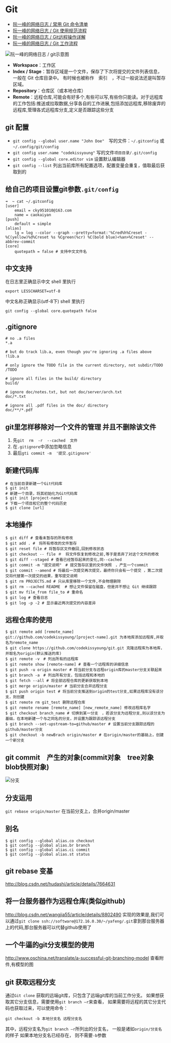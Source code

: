 # Git

- [阮一峰的网络日志 / 常用 Git 命令清单](http://www.ruanyifeng.com/blog/2015/12/git-cheat-sheet.html)
- [阮一峰的网络日志 / Git 使用规范流程](http://www.ruanyifeng.com/blog/2015/08/git-use-process.html)
- [阮一峰的网络日志 / Git远程操作详解](http://www.ruanyifeng.com/blog/2014/06/git_remote.html)
- [阮一峰的网络日志 / Git 工作流程](http://www.ruanyifeng.com/blog/2015/12/git-workflow.html)


![阮一峰的网络日志 / git示意图](http://www.ruanyifeng.com/blogimg/asset/2015/bg2015120901.png)

- **Workspace**：工作区
- **Index / Stage**：暂存区域是一个文件，保存了下次将提交的文件列表信息，一般在 Git 仓库目录中。 有时候也被称作　索引　，不过一般说法还是叫暂存区域。
- **Repository**：仓库区（或本地仓库）
- **Remote**：远程仓库,可能会有好多个,有些可以写,有些你只能读。对于远程库的工作包括:推送或拉取数据,分享各自的工作进展,包括添加远程库,移除废弃的远程库,管理各式远程库分支,定义是否跟踪这些分支

## git 配置
- `git config --global user.name "John Doe"`　写的文件：`~/.gitconfig` 或 `~/.config/git/config`
- `git config user.name "codekissyoung"` 写的文件`项目目录/.git/config`
- `git config --global core.editor vim` 设置默认编辑器
- `git config --list` 列出当前库所有配置选项，配置变量会重复，值取最后获取到的

## 给自己的项目设置git参数`.git/config`
```
➜  ~ cat ~/.gitconfig
[user]
	email = cky951010@163.com
	name = caokaiyan
[push]
	default = simple
[alias]
	lg = log --color --graph --pretty=format:'%Cred%h%Creset -%C(yellow)%d%Creset %s %Cgreen(%cr) %C(bold blue)<%an>%Creset' --abbrev-commit
[core]
	quotepath = false # 支持中文文件名
```

## 中文支持
在日志里正确显示中文 shell 里执行
```
export LESSCHARSET=utf-8
```
中文名称正确显示(utf-8下) shell 里执行
```
git config --global core.quotepath false
```

## .gitignore
```
# no .a files
*.a

# but do track lib.a, even though you're ignoring .a files above
!lib.a

# only ignore the TODO file in the current directory, not subdir/TODO
/TODO

# ignore all files in the build/ directory
build/

# ignore doc/notes.txt, but not doc/server/arch.txt
doc/*.txt

# ignore all .pdf files in the doc/ directory
doc/**/*.pdf
```

## git里怎样移除对一个文件的管理 并且不删除该文件
1. 先`git  rm  -r  --cached  文件`
2. 在`.gitignore`中添加忽略信息
3. 最后`gti commit -m  '提交.gitignore'`

## 新建代码库
```
# 在当前目录新建一个Git代码库
$ git init
# 新建一个目录，将其初始化为Git代码库
$ git init [project-name]
# 下载一个项目和它的整个代码历史
$ git clone [url]
```

## 本地操作
```
$ git diff # 查看未暂存的所有修改
$ git add . #　将所有修改的文件暂存
$ git reset file # 将暂存区文件撤回,回到修改状态
$ git checkout -- file ＃　将文件恢复到修改之前,等于是丢弃了对这个文件的修改
$ git diff --staged # 查看已经暂存起来的变化,同--cached
$ git commit -m "提交说明"　# 提交暂存区里的文件快照　，产生一个commit
$ git commit --amend # 将最后一次提交再次提交，最终你只会有一个提交 ，第二次提交将代替第一次提交的结果，重写提交说明
$ git rm PROJECTS.md # 只从库里移除一个文件,不会物理删除
$ git rm --cached README  # 想让文件保留在磁盘，但是并不想让 Git 继续跟踪
$ git mv file_from file_to # 重命名
$ git log # 查看日志
$ git log -p -2 # 显示最近两次提交的内容差异
```

## 远程仓库的使用
```
$ git remote add [remote_name] git://github.com/codekissyoung/[project-name].git 为本地库添加远程库,并取名为remote_name
$ git clone https://github.com/codekissyoung/git.git 克隆远程库为本地库，并取名为origin(默认推送的库)
$ git remote -v　# 列出所有的远程库
$ git remote show [remote-name] # 查看一个远程库的详细信息
$ git push -u origin master # 将当前分支与远程origin库的master分支关联起来
$ git branch -a　# 列出所有分支，包括远程和本地的
$ git fetch --all # 将全部远程仓库的更新获取到本地
$ git merge origin/master # 当前分支合并远程分支
$ git push origin test # 将当前分支推送到origin的test分支,如果远程库没有该分支，则创建
$ git remote rm git_test 删除远程仓库
$ git remote rename [remote_name] [new_remote_name] 修改远程库名字
$ git checkout branch_name # 切换到某一分支　，若该分支为远程分支,则以该分支为基础，在本地新建一个与之同名的分支，并设置为跟踪该远程分支　
$ git branch --set-upstream-to=github/master # 设置当前分支跟踪远程的github/master分支
$ git checkout -b newBrach origin/master # 在origin/master的基础上，创建一个新分支
```

## git commit　产生的对象(commit对象　tree对象 blob快照对象)
![分支](https://git-scm.com/book/en/v2/book/03-git-branching/images/commit-and-tree.png)

## 分支运用
`git rebase origin/master` 在当前分支上，合并origin/master

## 别名
```
$ git config --global alias.co checkout
$ git config --global alias.br branch
$ git config --global alias.ci commit
$ git config --global alias.st status
```

## git rebase 变基
http://blog.csdn.net/hudashi/article/details/7664631

## 将一台服务器作为远程仓库(类似github)
http://blog.csdn.net/wangjia55/article/details/8802490
实现的效果是,我们可以通过`git clone ssh://software@172.16.0.30/~/yafeng/.git`拿到那台服务器上的代码,那台服务器可以代替github使用了

## 一个牛逼的git分支模型的使用
http://www.oschina.net/translate/a-successful-git-branching-model
查看附件,有模型的图

## git 获取远程分支
通过`Git clone` 获取的远端git库，只包含了远端git库的当前工作分支。
如果想获取其它分支信息，需要使用`git branch –r`来查看， 如果需要将远程的其它分支代码也获取过来，可以使用命令：

```
git checkout -b 本地分支名 远程分支名
```
其中，远程分支名为`git branch –r`所列出的分支名， 一般是诸如`origin/分支名`的样子
如果本地分支名已经存在， 则不需要`-b`参数
